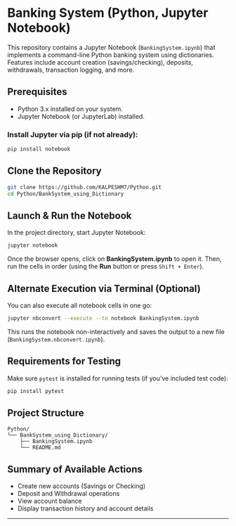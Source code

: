 
# Banking System (Python, Jupyter Notebook)

This repository contains a Jupyter Notebook (`BankingSystem.ipynb`) that implements a command-line Python banking system using dictionaries. Features include account creation (savings/checking), deposits, withdrawals, transaction logging, and more.

## Prerequisites

- Python 3.x installed on your system.
- Jupyter Notebook (or JupyterLab) installed.

### Install Jupyter via pip (if not already):
```bash
pip install notebook
```

## Clone the Repository

```bash
git clone https://github.com/KALPESHM7/Python.git
cd Python/BankSystem_using_Dictionary
```

## Launch & Run the Notebook

In the project directory, start Jupyter Notebook:

```bash
jupyter notebook
```

Once the browser opens, click on **BankingSystem.ipynb** to open it. Then, run the cells in order (using the **Run** button or press `Shift + Enter`).

## Alternate Execution via Terminal (Optional)

You can also execute all notebook cells in one go:

```bash
jupyter nbconvert --execute --to notebook BankingSystem.ipynb
```

This runs the notebook non-interactively and saves the output to a new file (`BankingSystem.nbconvert.ipynb`).

## Requirements for Testing

Make sure `pytest` is installed for running tests (if you’ve included test code):

```bash
pip install pytest
```


## Project Structure

```
Python/
└── BankSystem_using_Dictionary/
    ├── BankingSystem.ipynb
    └── README.md
```

## Summary of Available Actions

- Create new accounts (Savings or Checking)
- Deposit and Withdrawal operations
- View account balance
- Display transaction history and account details

---


